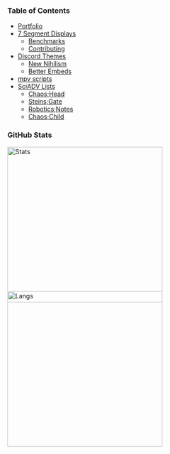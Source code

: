### Table of Contents

* [Portfolio](https://observeroftime.github.io/portfolio/)
* [7 Segment Displays](https://observeroftime.github.io/7SegmentDisplays/)
  - [Benchmarks](https://observeroftime.github.io/7SegmentDisplays/BENCHMARKS.html)
  - [Contributing](https://observeroftime.github.io/7SegmentDisplays/CONTRIBUTING.html)
* [Discord Themes](https://observeroftime.github.io/DiscordThemes/)
  - [New Nihilism](https://observeroftime.github.io/DiscordThemes/NewNihilism/)
  - [Better Embeds](https://observeroftime.github.io/DiscordThemes/BetterEmbeds/)
* [mpv scripts](https://observeroftime.github.io/mpv-scripts/)
* [SciADV Lists](https://observeroftime.github.io/SciADVLists/)
  - [Chaos;Head](https://observeroftime.github.io/SciADVLists/ChaosHeadMilk.html)
  - [Steins;Gate](https://observeroftime.github.io/SciADVLists/SteinsGateMilk.html)
  - [Robotics;Notes](https://observeroftime.github.io/SciADVLists/RoboticsNotesMilk.html)
  - [Chaos;Child](https://observeroftime.github.io/SciADVLists/ChaosChildMilk.html)

### GitHub Stats

<a href="https://github.com/anuraghazra/github-readme-stats" rel="noopener noreferrer" style="display:inline-block">
  <div><img alt="Stats" src="https://github-readme-stats.vercel.app/api?username=ObserverOfTime&show_icons=true&theme=gruvbox&hide_rank=true&hide_border=true&hide_title=true" width="350"></div>
  <div style="margin-top:-25px"><img alt="Langs" src="https://github-readme-stats.vercel.app/api/top-langs/?username=ObserverOfTime&layout=compact&theme=gruvbox&langs_count=8&exclude_repo=home.files&hide_border=true&hide_title=true" width="350"></div>
</a>
